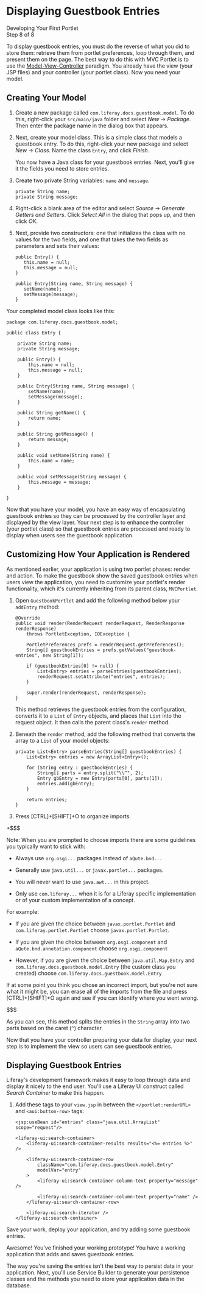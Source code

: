 # Displaying Guestbook Entries [](id=viewing-guestbook-entries)

<div class="learn-path-step">
    <p>Developing Your First Portlet<br>Step 8 of 8</p>
</div>

To display guestbook entries, you must do the reverse of what you did to store
them: retrieve them from portlet preferences, loop through them, and present
them on the page. The best way to do this with MVC Portlet is to use the 
[Model-View-Controller](https://en.wikipedia.org/wiki/Model%E2%80%93view%E2%80%93controller)
paradigm. You already have the view (your JSP files) and your controller (your
portlet class). Now you need your model.

## Creating Your Model [](id=creating-your-model)

1.  Create a new package called `com.liferay.docs.guestbook.model`. To do this, 
    right-click your `src/main/java` folder and select *New* &rarr; *Package*. 
    Then enter the package name in the dialog box that appears. 

2.  Next, create your model class. This is a simple class that models a
    guestbook entry. To do this, right-click your new package and select *New* 
    &rarr; *Class*. Name the class `Entry`, and click *Finish*. 

    You now have a Java class for your guestbook entries. Next, you'll give it 
    the fields you need to store entries. 

3.  Create two private String variables: `name` and `message`.
    
        private String name;
        private String message;

4.  Right-click a blank area of the editor and select *Source* &rarr; *Generate 
    Getters and Setters*. Click *Select All* in the dialog that pops up, and 
    then click *OK*. 

5.  Next, provide two constructors: one that initializes the class with no
    values for the two fields, and one that takes the two fields as parameters
    and sets their values:

        public Entry() {
           this.name = null;
           this.message = null;
        }

        public Entry(String name, String message) {
           setName(name);
           setMessage(message);
        }

Your completed model class looks like this:

    package com.liferay.docs.guestbook.model;

    public class Entry {

        private String name;
        private String message;

        public Entry() {
            this.name = null;
            this.message = null;
        }

        public Entry(String name, String message) {
            setName(name);
            setMessage(message);
        }

        public String getName() {
            return name;
        }

        public String getMessage() {
            return message;
        }

        public void setName(String name) {
            this.name = name;
        }

        public void setMessage(String message) {
            this.message = message;
        }

    }

Now that you have your model, you have an easy way of encapsulating guestbook
entries so they can be processed by the controller layer and displayed by
the view layer. Your next step is to enhance the controller (your portlet class) 
so that guestbook entries are processed and ready to display when users see the 
guestbook application. 

## Customizing How Your Application is Rendered [](id=customizing-how-your-application-is-rendered)

As mentioned earlier, your application is using two portlet phases: render and
action. To make the guestbook show the saved guestbook entries when users view
the application, you need to customize your portlet's render functionality,
which it's currently inheriting from its parent class, `MVCPortlet`. 

1.  Open `GuestbookPortlet` and add the following method below your `addEntry` 
    method: 

        @Override
        public void render(RenderRequest renderRequest, RenderResponse renderResponse)
            throws PortletException, IOException {

            PortletPreferences prefs = renderRequest.getPreferences();
            String[] guestbookEntries = prefs.getValues("guestbook-entries", new String[1]);

            if (guestbookEntries[0] != null) {
                List<Entry> entries = parseEntries(guestbookEntries);
                renderRequest.setAttribute("entries", entries);
            }

            super.render(renderRequest, renderResponse);
        }

    This method retrieves the guestbook entries from the configuration, converts 
    it to a `List` of `Entry` objects, and places that `List` into the request 
    object. It then calls the parent class's `render` method. 

2.  Beneath the `render` method, add the following method that converts the
    array to a `List` of your model objects:

        private List<Entry> parseEntries(String[] guestbookEntries) {
            List<Entry> entries = new ArrayList<Entry>();

            for (String entry : guestbookEntries) {
                String[] parts = entry.split("\\^", 2);
                Entry gbEntry = new Entry(parts[0], parts[1]);
                entries.add(gbEntry);
            }

            return entries;
        }

3. Press [CTRL]+[SHIFT]+O to organize imports. 

+$$$

Note: When you are prompted to choose imports there are some guidelines you typically want to stick with:

* Always use `org.osgi...` packages instead of `aQute.bnd...`

* Generally use `java.util...` or `javax.portlet...` packages.

* You will never want to use `java.awt...` in this project.

* Only use `com.liferay...` when it is for a Liferay specific implementation or
    of your custom implementation of a concept.
    
For example:

* If you are given the choice between `javax.portlet.Portlet` and
    `com.liferay.portlet.Portlet` choose `javax.portlet.Portlet`.

* If you are given the choice between `org.osgi.component` and `aQute.bnd.annotation.component` choose `org.osgi.component`

* However, if you are given the choice between `java.util.Map.Entry` and 
    `com.liferay.docs.guestbook.model.Entry` (the custom class you created) 
    choose `com.liferay.docs.guestbook.model.Entry`
    
If at some point you think you chose an incorrect import, but you're not sure 
what it might be, you can erase all of the imports from the file and press
[CTRL]+[SHIFT]+O again and see if you can identify where you went wrong.

$$$

As you can see, this method splits the entries in the `String` array into two
parts based on the caret (`^`) character.

Now that you have your controller preparing your data for display, your next
step is to implement the view so users can see guestbook entries. 

## Displaying Guestbook Entries [](id=displaying-guestbook-entries)

Liferay's development framework makes it easy to loop through data and display 
it nicely to the end user. You'll use a Liferay UI construct called *Search 
Container* to make this happen. 

1.  Add these tags to your `view.jsp` in between the `</portlet:renderURL>` and 
    `<aui:button-row>` tags: 

        <jsp:useBean id="entries" class="java.util.ArrayList" scope="request"/>

        <liferay-ui:search-container>
            <liferay-ui:search-container-results results="<%= entries %>" />

            <liferay-ui:search-container-row
                className="com.liferay.docs.guestbook.model.Entry"
                modelVar="entry"
            >
                <liferay-ui:search-container-column-text property="message" />

                <liferay-ui:search-container-column-text property="name" />
            </liferay-ui:search-container-row>

            <liferay-ui:search-iterator />
        </liferay-ui:search-container>

Save your work, deploy your application, and try adding some guestbook entries. 

Awesome! You've finished your working prototype! You have a working application
that adds and saves guestbook entries. 

The way you're saving the entries isn't the best way to persist data in your 
application. Next, you'll use Service Builder to generate your persistence 
classes and the methods you need to store your application data in the database. 
